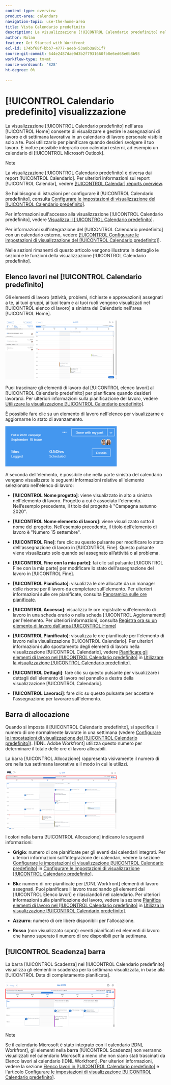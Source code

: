 ```yaml
---
content-type: overview
product-area: calendars
navigation-topic: use-the-home-area
title: Vista Calendario predefinito
description: La visualizzazione [!UICONTROL Calendario predefinito] nell'area [!UICONTROL Home] consente di visualizzare e gestire le assegnazioni di lavoro e di settimana lavorativa in un calendario di lavoro personale visibile solo a te. Puoi utilizzarlo per pianificare quando desideri svolgere il tuo lavoro. È inoltre possibile integrarlo con calendari esterni, ad esempio un calendario di [!UICONTROL Microsoft Outlook].
author: Nolan
feature: Get Started with Workfront
exl-id: 174bf68f-bbb7-4777-aeeb-53a0b3a8b1f7
source-git-commit: 644e2487dae0d3b2f7931660fb8e6ed68e6b8b93
workflow-type: tm+mt
source-wordcount: '828'
ht-degree: 0%

---
```


# [!UICONTROL Calendario predefinito] visualizzazione

<!--
<p data-mc-conditions="QuicksilverOrClassic.Draft mode">Updated for QS except for section about expanding a work item in the list--this isn't working yet in QS.</p>
-->

La visualizzazione [!UICONTROL Calendario predefinito] nell&#39;area [!UICONTROL Home] consente di visualizzare e gestire le assegnazioni di lavoro e di settimana lavorativa in un calendario di lavoro personale visibile solo a te. Puoi utilizzarlo per pianificare quando desideri svolgere il tuo lavoro. È inoltre possibile integrarlo con calendari esterni, ad esempio un calendario di [!UICONTROL Microsoft Outlook].

>[!NOTE]
>
>La visualizzazione [!UICONTROL Calendario predefinito] è diversa dai report [!UICONTROL Calendario]. Per ulteriori informazioni sui report [!UICONTROL Calendar], vedere [[!UICONTROL Calendar] reports overview](../../../reports-and-dashboards/reports/calendars/calendar-reports-overview.md).

Se hai bisogno di istruzioni per configurare il [!UICONTROL Calendario predefinito], consulta [Configurare le impostazioni di visualizzazione del [!UICONTROL Calendario predefinito]](../../../workfront-basics/using-home/using-the-home-area/configure-home-calendar-view.md).

Per informazioni sull&#39;accesso alla visualizzazione [!UICONTROL Calendario predefinito], vedere [Visualizza il [!UICONTROL Calendario predefinito]](../../../workfront-basics/using-home/using-the-home-area/view-home-calendar.md).

Per informazioni sull&#39;integrazione del [!UICONTROL Calendario predefinito] con un calendario esterno, vedere [[!UICONTROL Configurare le impostazioni di visualizzazione del [!UICONTROL Calendario predefinito]]](../../../workfront-basics/using-home/using-the-home-area/configure-home-calendar-view.md).

Nelle sezioni rimanenti di questo articolo vengono illustrate in dettaglio le sezioni e le funzioni della visualizzazione [!UICONTROL Calendario predefinito].

## Elenco lavori nel [!UICONTROL Calendario predefinito]

Gli elementi di lavoro (attività, problemi, richieste e approvazioni) assegnati a te, ai tuoi gruppi, ai tuoi team e ai tuoi ruoli vengono visualizzati nel [!UICONTROL elenco di lavoro] a sinistra del Calendario nell&#39;area [!UICONTROL Home].

![](assets/calview-qs-350x185.png)

Puoi trascinare gli elementi di lavoro dal [!UICONTROL elenco lavori] al [!UICONTROL Calendario predefinito] per pianificare quando desideri lavorarci. Per ulteriori informazioni sulla pianificazione del lavoro, vedere [Utilizzare la visualizzazione [!UICONTROL Calendario predefinito]](../../../workfront-basics/using-home/using-the-home-area/use-home-calendar-view.md).

È possibile fare clic su un elemento di lavoro nell&#39;elenco per visualizzarne e aggiornarne lo stato di avanzamento.

![](assets/work-item-cl-350x126.png)

A seconda dell&#39;elemento, è possibile che nella parte sinistra del calendario vengano visualizzate le seguenti informazioni relative all&#39;elemento selezionato nell&#39;elenco di lavoro:

* **[!UICONTROL Nome progetto]**: viene visualizzato in alto a sinistra nell&#39;elemento di lavoro. Progetto a cui è associato l&#39;elemento. Nell’esempio precedente, il titolo del progetto è &quot;Campagna autunno 2020&quot;.
* **[!UICONTROL Nome elemento di lavoro]**: viene visualizzato sotto il nome del progetto. Nell’esempio precedente, il titolo dell’elemento di lavoro è &quot;Numero 15 settembre&quot;.
* **[!UICONTROL Fine]**: fare clic su questo pulsante per modificare lo stato dell&#39;assegnazione di lavoro in [!UICONTROL Fine]. Questo pulsante viene visualizzato solo quando sei assegnato all’attività o al problema.
* **[!UICONTROL Fine con la mia parte]**: fai clic sul pulsante [!UICONTROL Fine con la mia parte] per modificare lo stato dell&#39;assegnazione del lavoro in [!UICONTROL Fine].
* **[!UICONTROL Pianificato]**: visualizza le ore allocate da un manager delle risorse per il lavoro da completare sull&#39;elemento. Per ulteriori informazioni sulle ore pianificate, consulta [Panoramica sulle ore pianificate](../../../manage-work/tasks/task-information/planned-hours.md).

* **[!UICONTROL Accesso]**: visualizza le ore registrate sull&#39;elemento di lavoro in una scheda orario o nella scheda [!UICONTROL Aggiornamenti] per l&#39;elemento. Per ulteriori informazioni, consulta [Registra ora su un elemento di lavoro dall&#39;area [!UICONTROL Home]](../../../workfront-basics/using-home/using-the-home-area/log-time-on-work-item-in-home.md)

* **[!UICONTROL Pianificato]**: visualizza le ore pianificate per l&#39;elemento di lavoro nella visualizzazione [!UICONTROL Calendario]. Per ulteriori informazioni sullo spostamento degli elementi di lavoro nella visualizzazione [!UICONTROL Calendario], vedere [Pianificare gli elementi di lavoro nel [!UICONTROL Calendario predefinito]](../../../workfront-basics/using-home/using-the-home-area/use-home-calendar-view.md#scheduling-work-items-in-home-calendar) in [Utilizzare la visualizzazione [!UICONTROL Calendario predefinito]](../../../workfront-basics/using-home/using-the-home-area/use-home-calendar-view.md).

* **[!UICONTROL Dettagli]**: fare clic su questo pulsante per visualizzare i dettagli dell&#39;elemento di lavoro nel pannello a destra della visualizzazione [!UICONTROL Calendario].
* **[!UICONTROL Lavoraci]**: fare clic su questo pulsante per accettare l&#39;assegnazione per lavorare sull&#39;elemento.

## Barra di allocazione

Quando si imposta il [!UICONTROL Calendario predefinito], si specifica il numero di ore normalmente lavorate in una settimana (vedere [Configurare le impostazioni di visualizzazione del [!UICONTROL Calendario predefinito]](../../../workfront-basics/using-home/using-the-home-area/configure-home-calendar-view.md)). [!DNL Adobe Workfront] utilizza questo numero per determinare il totale delle ore di lavoro allocabili.

La barra [!UICONTROL Allocazione] rappresenta visivamente il numero di ore nella tua settimana lavorativa e il modo in cui le utilizzi.

![](assets/allocation-bar-qs-350x181.png)

I colori nella barra [!UICONTROL Allocazione] indicano le seguenti informazioni:

* **Grigio**: numero di ore pianificate per gli eventi dai calendari integrati. Per ulteriori informazioni sull&#39;integrazione dei calendari, vedere la sezione [Configurare le impostazioni di visualizzazione [!UICONTROL Calendario predefinito]](../../../workfront-basics/using-home/using-the-home-area/configure-home-calendar-view.md#configuring-your-home-calendar-view) in [Configurare le impostazioni di visualizzazione [!UICONTROL Calendario predefinito]](../../../workfront-basics/using-home/using-the-home-area/configure-home-calendar-view.md).

* **Blu**: numero di ore pianificate per [!DNL Workfront] elementi di lavoro assegnati. Puoi pianificare il lavoro trascinando gli elementi dal [!UICONTROL Elenco lavori] e rilasciandoli nel calendario. Per ulteriori informazioni sulla pianificazione del lavoro, vedere la sezione [Pianifica elementi di lavoro nel [!UICONTROL Calendario predefinito]](../../../workfront-basics/using-home/using-the-home-area/use-home-calendar-view.md#scheduling-work-items-in-home-calendar) in [Utilizza la visualizzazione [!UICONTROL Calendario predefinito]](../../../workfront-basics/using-home/using-the-home-area/use-home-calendar-view.md).

* **Azzurro**: numero di ore libere disponibili per l&#39;allocazione.
* **Rosso** (non visualizzato sopra): eventi pianificati ed elementi di lavoro che hanno superato il numero di ore disponibili per la settimana.

## [!UICONTROL Scadenza] barra

La barra [!UICONTROL Scadenza] nel [!UICONTROL Calendario predefinito] visualizza gli elementi in scadenza per la settimana visualizzata, in base alla [!UICONTROL Data di completamento pianificata].

![](assets/duebar-qs-350x140.png)

>[!NOTE]
>
>Se il calendario Microsoft è stato integrato con il calendario [!DNL Workfront], gli elementi nella barra [!UICONTROL Scadenza] non verranno visualizzati nel calendario Microsoft a meno che non siano stati trascinati da Elenco lavori al calendario [!DNL Workfront]. Per ulteriori informazioni, vedere la sezione [Elenco lavori in [!UICONTROL Calendario predefinito]](#work-list-on-the-home-calendar) e l&#39;articolo [Configurare le impostazioni di visualizzazione [!UICONTROL Calendario predefinito]](../../../workfront-basics/using-home/using-the-home-area/configure-home-calendar-view.md).

